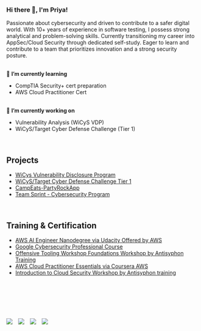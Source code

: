 ### Hi there 👋, I'm Priya! <br/> 

Passionate about cybersecurity and driven to contribute to a safer digital world. With 10+ years of experience in software testing, I possess strong analytical and problem-solving skills. Currently transitioning my career into AppSec/Cloud Security through dedicated self-study. Eager to learn and contribute to a team that prioritizes innovation and a strong security posture.<br/><br/>

🌱 **I’m currently learning** 
- CompTIA Security+ cert preparation
- AWS Cloud Practitioner Cert
<br/><br/>


🔭 **I’m currently working on**
- Vulnerability Analysis (WiCyS VDP)
- WiCyS/Target Cyber Defense Challenge (Tier 1)

<br/>

## Projects

- [WiCys Vulnerability Disclosure Program](https://github.com/PriyadharshniA/Clicked-WiCyS-Cybersecurity-Program-Team-Sprint)
- [WiCyS/Target Cyber Defense Challenge Tier 1](https://github.com/PriyadharshniA/WiCysTargetCTF-2025)
- [CampEats-PartyRockApp](https://github.com/PriyadharshniA/CampEats-PartyRockApp)
- [Team Sprint - Cybersecurity Program](https://github.com/PriyadharshniA/Clicked-WiCyS-Cybersecurity-Program-Team-Sprint)

<br/>

## Training & Certification
- [AWS AI Engineer Nanodegree via Udacity Offered by AWS](https://github.com/PriyadharshniA/assets/blob/main/Introduction%20to%20Generative%20AI%20with%20AWS.png)
- [Google Cybersecurity Professional Course](https://github.com/PriyadharshniA/assets/blob/main/Google%20Cybersecurity%20Certificate.png)
- [Offensive Tooling Workshop Foundations Workshop by Antisyphon Training](https://github.com/PriyadharshniA/assets/blob/main/Offensive%20Tooling%20Foundations%20Workshop.png)
- [AWS Cloud Practitioner Essentials via Coursera AWS](https://github.com/PriyadharshniA/assets/blob/main/AWS%20CF-02%20Courser%20Cert.png)
- [Introduction to Cloud Security Workshop by Antisyphon training](https://github.com/PriyadharshniA/assets/blob/main/Intro%20to%20Cloud%20Sec%20Workshop%20-%20Certificate.png)


<br/>
<br/>
<br/>

## 
<br/>
<a href="https://linkedin.com/in/priyaaruchami"><img src="https://img.shields.io/badge/-LinkedIn-0072b1?&style=for-the-badge&logo=linkedin&logoColor=white" /></a> &ensp; 
<a href="https://tryhackme.com/r/p/PriAru"><img src="https://img.shields.io/badge/TryHackMe-212C42?style=for-the-badge&logo=TryHackMe&logoColor=white" /></a> &ensp;
<a href="https://www.coursera.org/learner/priyaaruchami"><img src="https://img.shields.io/badge/Coursera-0056D2?style=for-the-badge&logo=Coursera&logoColor=white" /></a> &ensp;
<a href="https://www.credly.com/users/priyaaruchami/badges#credly"><img src="https://img.shields.io/badge/Credly-FF6B00?style=for-the-badge&logo=credly&logoColor=white" /></a>
<br/>
<br/>
<br/>
<br/>
<br/>
<br/>
<!--
<p align="center">
<img src="https://github-readme-stats-git-masterrstaa-rickstaa.vercel.app/api?username=PriyadharshniA&theme=tokyonight" height="56%" width="56%" />
</p>
-->
<!-- For Later Updates****************************************************************************
https://img.shields.io/badge/Bugcrowd-F26822?style=for-the-badge&logo=bugcrowd&logoColor=white
****************************************************************************
-->
<!--
**PriyadharshniA/PriyadharshniA** is a ✨ _special_ ✨ repository because its `README.md` (this file) appears on your GitHub profile.

Here are some ideas to get you started:

- 🔭 I’m currently working on ...
- 🌱 I’m currently learning ...
- 👯 I’m looking to collaborate on ...
- 🤔 I’m looking for help with ...
- 💬 Ask me about ...
- 📫 How to reach me: ...
- 😄 Pronouns: ...
- ⚡ Fun fact: ...
-->

<!--

** Useful tags, commands **
1. Type &nbsp; to add a single space. Type &ensp; to add 2 spaces. Type &emsp; to add 4 spaces. You can use non-breaking space (&nbsp;) 4 times to insert a tab.

Badges for readme file: https://github.com/alexandresanlim/Badges4-README.md-Profile
-->
